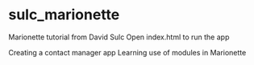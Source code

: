 sulc_marionette
===============

Marionette tutorial from David Sulc
Open index.html to run the app


Creating a contact manager app 
Learning use of modules in Marionette

